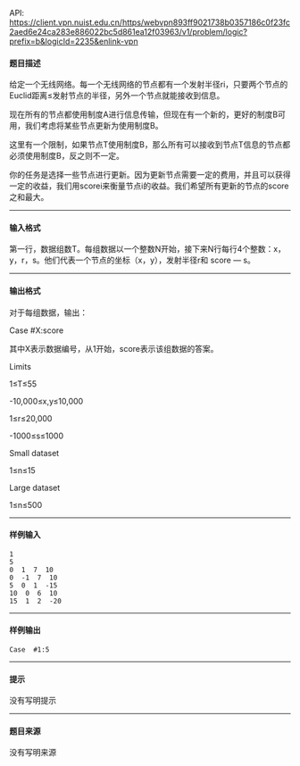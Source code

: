 API: https://client.vpn.nuist.edu.cn/https/webvpn893ff9021738b0357186c0f23fc2aed6e24ca283e886022bc5d861ea12f03963/v1/problem/logic?prefix=b&logicId=2235&enlink-vpn

#### 题目描述

给定一个无线网络。每一个无线网络的节点都有一个发射半径ri，只要两个节点的Euclid距离≤发射节点的半径，另外一个节点就能接收到信息。

现在所有的节点都使用制度A进行信息传输，但现在有一个新的，更好的制度B可用，我们考虑将某些节点更新为使用制度B。

这里有一个限制，如果节点T使用制度B，那么所有可以接收到节点T信息的节点都必须使用制度B，反之则不一定。

你的任务是选择一些节点进行更新。因为更新节点需要一定的费用，并且可以获得一定的收益，我们用scorei来衡量节点i的收益。我们希望所有更新的节点的score之和最大。

---

#### 输入格式

第一行，数据组数T。每组数据以一个整数N开始，接下来N行每行4个整数：x，y，r，s。他们代表一个节点的坐标（x，y），发射半径r和 score — s。

---

#### 输出格式

对于每组数据，输出：

Case #X:score

其中X表示数据编号，从1开始，score表示该组数据的答案。

Limits

1≤T≤55

\-10,000≤x,y≤10,000

1≤r≤20,000

\-1000≤s≤1000

Small dataset

1≤n≤15

Large dataset

1≤n≤500

---

#### 样例输入
```
1
5
0  1  7  10
0  -1  7  10
5  0  1  -15
10  0  6  10
15  1  2  -20

```

---

#### 样例输出
```
Case  #1:5
```

---

#### 提示

没有写明提示

---

#### 题目来源

没有写明来源